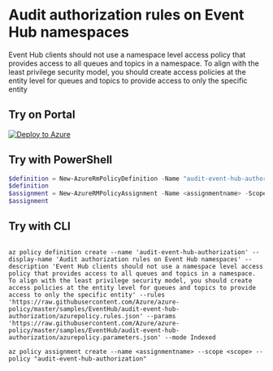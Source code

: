 # Audit authorization rules on Event Hub namespaces

Event Hub clients should not use a namespace level access policy that provides access to all queues and topics in a namespace. To align with the least privilege security model, you should create access policies at the entity level for queues and topics to provide access to only the specific entity

## Try on Portal

[![Deploy to Azure](http://azuredeploy.net/deploybutton.png)](https://portal.azure.com/?feature.customportal=false&microsoft_azure_policy=true&microsoft_azure_policy_policyinsights=true&feature.microsoft_azure_security_policy=true&microsoft_azure_marketplace_policy=true#blade/Microsoft_Azure_Policy/CreatePolicyDefinitionBlade/uri/https%3A%2F%2Fraw.githubusercontent.com%2FAzure%2Fazure-policy%2Fmaster%2Fsamples%2FEventHub%2Faudit-event-hub-authorization%2Fazurepolicy.json)

## Try with PowerShell

````powershell
$definition = New-AzureRmPolicyDefinition -Name "audit-event-hub-authorization" -DisplayName "Audit authorization rules on Event Hub namespaces" -description "Event Hub clients should not use a namespace level access policy that provides access to all queues and topics in a namespace. To align with the least privilege security model, you should create access policies at the entity level for queues and topics to provide access to only the specific entity" -Policy 'https://raw.githubusercontent.com/Azure/azure-policy/master/samples/EventHub/audit-event-hub-authorization/azurepolicy.rules.json' -Parameter 'https://raw.githubusercontent.com/Azure/azure-policy/master/samples/EventHub/audit-event-hub-authorization/azurepolicy.parameters.json' -Mode Indexed
$definition
$assignment = New-AzureRMPolicyAssignment -Name <assignmentname> -Scope <scope> -PolicyDefinition $definition
$assignment 
````

## Try with CLI

````cli

az policy definition create --name 'audit-event-hub-authorization' --display-name 'Audit authorization rules on Event Hub namespaces' --description 'Event Hub clients should not use a namespace level access policy that provides access to all queues and topics in a namespace. To align with the least privilege security model, you should create access policies at the entity level for queues and topics to provide access to only the specific entity' --rules 'https://raw.githubusercontent.com/Azure/azure-policy/master/samples/EventHub/audit-event-hub-authorization/azurepolicy.rules.json' --params 'https://raw.githubusercontent.com/Azure/azure-policy/master/samples/EventHub/audit-event-hub-authorization/azurepolicy.parameters.json' --mode Indexed

az policy assignment create --name <assignmentname> --scope <scope> --policy "audit-event-hub-authorization" 

````
